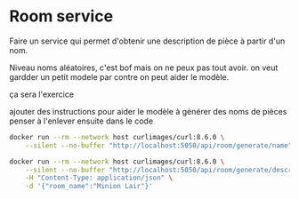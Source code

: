# Room service

Faire un service qui permet d'obtenir une description de pièce à partir d'un nom.


Niveau noms aléatoires, c'est bof mais on ne peux pas tout avoir. on veut gardder un petit modele
par contre on peut aider le modèle.

ça sera l'exercice

ajouter des instructions pour aider le modèle à générer des noms de pièces
penser à l'enlever ensuite dans le code

```bash
docker run --rm --network host curlimages/curl:8.6.0 \
    --silent --no-buffer "http://localhost:5050/api/room/generate/name" 

docker run --rm --network host curlimages/curl:8.6.0 \
    --silent --no-buffer "http://localhost:5050/api/room/generate/description" \
    -H "Content-Type: application/json" \
    -d '{"room_name":"Minion Lair"}'

```
